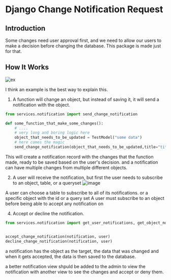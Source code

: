 # Django Change Notification Request

## Introduction 
Some changes need user approval first, and we need to allow our users to make a decision before changing the database.
This package is made just for that.

## How It Works
![ex](https://user-images.githubusercontent.com/36309814/204921480-891fd15f-8dd9-4d00-9c35-92ad76112e49.png)

I think an example is the best way to explain this.

1. A function will change an object, but instead of saving it, it will send a notification with the object.
```python
from services.notification import send_change_notification

def some_function_that_make_some_changes():
    # ....
    # very long and boring logic here
    object_that_needs_to_be_updated = TestModel("some data")
    # here comes the magic
    send_change_notification(object_that_needs_to_be_updated,title="title", description="description", priority=2)
```
This will create a notification record with the changes that the function made, ready to be saved based on the user's decision.
and a notification can have multiple changes from multiple different objects.

2. A user will receive the notification, but first the user needs to subscribe to an object, table, or a queryset
![image](https://user-images.githubusercontent.com/36309814/204923526-520b5c42-0405-41e1-987d-4651a53bebb5.png)

A user can choose a table to subscribe to all of its notifications.
or a specific object with the id
or a query set
A user must subscribe to an object before being able to accept any notification on

4. Accept or decline the notification.
```python 
from services.notification import get_user_notifications, get_object_notifications


accept_change_notification(notification, user)
decline_change_notification(notification, user)
```

a notification has the object as the target, the data that was changed
and when it gets accepted, the data is then saved to the database.

a better notification view shpuld be added to the admin to view the notification
with another view to see the changes and accept or deny them.
